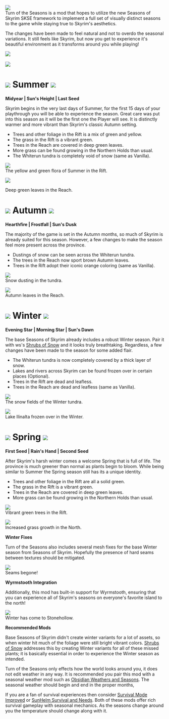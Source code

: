 ![](https://raw.githubusercontent.com/TateTaylorUSA/TateTaylorUSA/main/assets/images/banners/Turn%20of%20the%20Seasons.png)\
﻿Turn of the Seasons is a mod that hopes to utilize the new Seasons of Skyrim SKSE framework to implement a full set of visually distinct seasons to the game while staying true to Skyrim's aesthetics.

The changes have been made to feel natural and not to overdo the seasonal variations. It still feels like Skyrim, but now you get to experience it's beautiful environment as it transforms around you while playing!

﻿![](https://raw.githubusercontent.com/PierreDespereaux/PierreDespereaux/master/assets/images/banners/Features.png)

![](https://github.com/TateTaylorUSA/TateTaylorUSA/raw/main/assets/images/turn%20of%20the%20seasons/Seasons.gif)

# ![](https://raw.githubusercontent.com/TateTaylorUSA/TateTaylorUSA/main/assets/images/turn%20of%20the%20seasons/SummerSmall.png)﻿ Summer ![](https://raw.githubusercontent.com/TateTaylorUSA/TateTaylorUSA/main/assets/images/turn%20of%20the%20seasons/SummerSmallFlipped.png)
**Midyear | Sun's Height | Last Seed**

Skyrim begins in the very last days of Summer, for the first 15 days of your playthrough you will be able to experience the season. Great care was put into this season as it will be the first one the Player will see. It is distinctly warmer and more vibrant than Skyrim's classic Autumn setting.

-   Trees and other foliage in the Rift is a mix of green and yellow.
-   The grass in the Rift is a vibrant green.
-   Trees in the Reach are covered in deep green leaves.
-   More grass can be found growing in the Northern Holds than usual.
-   The Whiterun tundra is completely void of snow (same as Vanilla).

![](https://raw.githubusercontent.com/TateTaylorUSA/TateTaylorUSA/main/assets/images/turn%20of%20the%20seasons/summer/SummerRift.png)\
The yellow and green flora of Summer in the Rift.

![](https://raw.githubusercontent.com/TateTaylorUSA/TateTaylorUSA/main/assets/images/turn%20of%20the%20seasons/summer/SummerReach.png)

Deep green leaves in the Reach.

# ![](https://raw.githubusercontent.com/TateTaylorUSA/TateTaylorUSA/main/assets/images/turn%20of%20the%20seasons/FallSmall.png)﻿ Autumn ![](https://raw.githubusercontent.com/TateTaylorUSA/TateTaylorUSA/main/assets/images/turn%20of%20the%20seasons/FallSmallFlipped.png)
**Hearthfire | Frostfall | Sun's Dusk**

The majority of the game is set in the Autumn months, so much of Skyrim is already suited for this season. However, a few changes to make the season feel more present across the province.

-   Dustings of snow can be seen across the Whiterun tundra.
-   The trees in the Reach now sport brown Autumn leaves.
-   Trees in the Rift adopt their iconic orange coloring (same as Vanilla).

![](https://raw.githubusercontent.com/TateTaylorUSA/TateTaylorUSA/main/assets/images/turn%20of%20the%20seasons/fall/FallTundra.png)\
Snow dusting in the tundra.

![](https://raw.githubusercontent.com/TateTaylorUSA/TateTaylorUSA/main/assets/images/turn%20of%20the%20seasons/fall/FallReach.png)\
Autumn leaves in the Reach.

# ![](https://raw.githubusercontent.com/TateTaylorUSA/TateTaylorUSA/main/assets/images/turn%20of%20the%20seasons/WinterSmall.png)﻿ Winter ![](https://raw.githubusercontent.com/TateTaylorUSA/TateTaylorUSA/main/assets/images/turn%20of%20the%20seasons/WinterSmallFlipped.png)
**Evening Star | Morning Star | Sun's Dawn**

The base Seasons of Skyrim already includes a robust Winter season. Pair it with ws's [Shrubs of Snow](https://www.nexusmods.com/skyrimspecialedition/mods/63463) and it looks truly breathtaking. Regardless, a few changes have been made to the season for some added flair.

-   The Whiterun tundra is now completely covered by a thick layer of snow.
-   Lakes and rivers across Skyrim can be found frozen over in certain places (Optional).
-   Trees in the Rift are dead and leafless.
-   Trees in the Reach are dead and leafless (same as Vanilla).

![](https://github.com/TateTaylorUSA/TateTaylorUSA/raw/main/assets/images/turn%20of%20the%20seasons/winter/TundraWinter.png)\
The snow fields of the Winter tundra.

![](https://raw.githubusercontent.com/TateTaylorUSA/TateTaylorUSA/main/assets/images/turn%20of%20the%20seasons/winter/FrozenWinter.png)\
Lake Ilinalta frozen over in the Winter.

# ![](https://raw.githubusercontent.com/TateTaylorUSA/TateTaylorUSA/main/assets/images/turn%20of%20the%20seasons/SpringSmall.png)﻿ Spring ![](https://raw.githubusercontent.com/TateTaylorUSA/TateTaylorUSA/main/assets/images/turn%20of%20the%20seasons/SpringSmallFlipped.png)
**First Seed | Rain's Hand | Second Seed**

After Skyrim's harsh winter comes a welcome Spring that is full of life. The province is much greener than normal as plants begin to bloom. While being similar to Summer the Spring season still has its a unique identity.

-   Trees and other foliage in the Rift are all a solid green.
-   The grass in the Rift is a vibrant green.
-   Trees in the Reach are covered in deep green leaves.
-   More grass can be found growing in the Northern Holds than usual.

![](https://raw.githubusercontent.com/TateTaylorUSA/TateTaylorUSA/main/assets/images/turn%20of%20the%20seasons/spring/SpringRift.png)\
Vibrant green trees in the Rift.

![](https://raw.githubusercontent.com/TateTaylorUSA/TateTaylorUSA/main/assets/images/turn%20of%20the%20seasons/spring/SpringNorth.png)\
Increased grass growth in the North.

**Winter Fixes**

Turn of the Seasons also includes several mesh fixes for the base Winter season from Seasons of Skyrim. Hopefully the presence of hard seams between textures should be mitigated.

![](https://github.com/TateTaylorUSA/TateTaylorUSA/raw/main/assets/images/turn%20of%20the%20seasons/winter/WinterFixes.gif)\
Seams begone!

**Wyrmstooth Integration**

Additionally, this mod has built-in support for Wyrmstooth, ensuring that you can experience all of Skyrim's seasons on everyone's favorite island to the north!

![](https://github.com/TateTaylorUSA/TateTaylorUSA/raw/main/assets/images/turn%20of%20the%20seasons/winter/WyrmstoothWinter.png)\
Winter has come to Stonehollow.

**Recommended Mods**

Base Seasons of Skyrim didn't create winter variants for a lot of assets, so when winter hit much of the foliage were still bright vibrant colors. [Shrubs of Snow](https://www.nexusmods.com/skyrimspecialedition/mods/63463) addresses this by creating Winter variants for all of these missed plants; it is basically essential in order to experience the Winter season as intended.

Turn of the Seasons only effects how the world looks around you, it does not edit weather in any way. It is recommended you pair this mod with a seasonal weather mod such as [Obsidian Weathers and Seasons](https://www.nexusmods.com/skyrimspecialedition/mods/12125). The seasonal weather should begin and end in the proper months,

If you are a fan of survival experiences then consider [Survival Mode Improved](https://www.nexusmods.com/skyrimspecialedition/mods/56374) or [SunHelm Survival and Needs](https://www.nexusmods.com/skyrimspecialedition/mods/39414). Both of these mods offer rich survival gameplay with seasonal mechanics. As the seasons change around you the temperature should change along with it.
